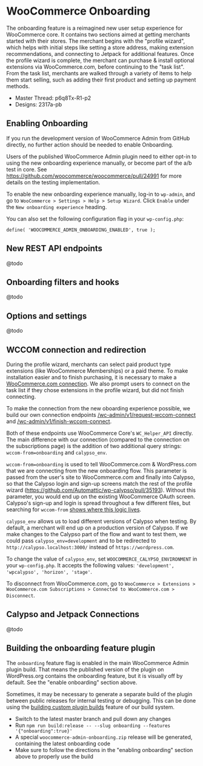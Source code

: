 # WooCommerce Onboarding

The onboarding feature is a reimagined new user setup experience for WooCommerce core. It contains two sections aimed at getting merchants started with their stores. The merchant begins with the "profile wizard", which helps with initial steps like setting a store address, making extension recommendations, and connecting to Jetpack for additional features. Once the profile wizard is complete, the merchant can purchase & install optional extensions via WooCommerce.com, before continuing to the "task list". From the task list, merchants are walked through a variety of items to help them start selling, such as adding their first product and setting up payment methods.

* Master Thread: p6q8Tx-R1-p2
* Designs: 2317a-pb

## Enabling Onboarding

If you run the development version of WooCommerce Admin from GitHub directly, no further action should be needed to enable Onboarding.

Users of the published WooCommerce Admin plugin need to either opt-in to using the new onboarding experience manually, or become part of the a/b test in core. See https://github.com/woocommerce/woocommerce/pull/24991 for more details on the testing implementation.

To enable the new onboarding experience manually, log-in to `wp-admin`, and go to `WooCommerce > Settings > Help > Setup Wizard`. Click `Enable` under the `New onboarding experience` heading.

You can also set the following configuration flag in your `wp-config.php`:

`define( 'WOOCOMMERCE_ADMIN_ONBOARDING_ENABLED', true );`

## New REST API endpoints

@todo

## Onboarding filters and hooks

@todo

## Options and settings

@todo

## WCCOM connection and redirection

During the profile wizard, merchants can select paid product type extensions (like WooCommerce Memberships) or a paid theme. To make installation easier and to finish purchasing, it is necessary to make a [WooCommerce.com connection](https://docs.woocommerce.com/document/managing-woocommerce-com-subscriptions/). We also prompt users to connect on the task list if they chose extensions in the profile wizard, but did not finish connecting.

To make the connection from the new oboarding experience possible, we build our own connection endpoints [/wc-admin/v1/request-wccom-connect](https://github.com/woocommerce/woocommerce-admin/blob/61b771c2643c24334ea062ab3521073beaf50019/src/API/OnboardingPlugins.php#L298-L355) and [/wc-admin/v1/finish-wccom-connect](https://github.com/woocommerce/woocommerce-admin/blob/61b771c2643c24334ea062ab3521073beaf50019/src/API/OnboardingPlugins.php#L357-L417).

Both of these endpoints use WooCommerce Core's `WC_Helper_API` directly. The main difference with our connection (compared to the connection on the subscriptions page) is the addition of two additional query strings: `wccom-from=onboarding` and `calypso_env`.

`wccom-from=onboarding` is used to tell WooCommerce.com & WordPress.com that we are connecting from the new onboarding flow. This parameter is passed from the user's site to WooCommerce.com and finally into Calypso, so that the Calypso login and sign-up screens match the rest of the profile wizard (https://github.com/Automattic/wp-calypso/pull/35193). Without this parameter, you would end up on the existing WooCommerce OAuth screen. Calypso's sign-up and login is spread throughout a few different files, but searching for `wccom-from` [shows where this logic lives](https://github.com/Automattic/wp-calypso/search?q=wccom-from&unscoped_q=wccom-from).

`calypso_env` allows us to load different versions of Calypso when testing.  By default, a merchant will end up on a production version of Calypso. If we make changes to the Calypso part of the flow and want to test them, we could pass `calypso_env=development` and to be redirected to `http://calypso.localhost:3000/` instead of `https://wordpress.com`.

To change the value of `calypso_env`, set `WOOCOMMERCE_CALYPSO_ENVIRONMENT` in your `wp-config.php`. It accepts the following values: `'development', 'wpcalypso', 'horizon', 'stage'`.

To disconnect from WooCommerce.com, go to `WooCommerce > Extensions > WooCommerce.com Subscriptions > Connected to WooCommerce.com > Disconnect`.

## Calypso and Jetpack Connections

@todo

## Building the onboarding feature plugin

The `onboarding` feature flag is enabled in the main WooCommerce Admin plugin build. That means the published version of the plugin on WordPress.org contains the onboarding feature, but it is visually off by default. See the "enable onboarding" section above.

Sometimes, it may be necessary to generate a separate build of the plugin between public releases for internal testing or debugging. This can be done using the [building custom plugin builds](https://github.com/woocommerce/woocommerce-admin/blob/master/docs/feature-flags.md#building-custom-plugin-builds) feature of our build system.

* Switch to the latest master branch and pull down any changes
* Run `npm run build:release -- --slug onboarding --features '{"onboarding":true}'`
* A special `woocommerce-admin-onboarding.zip` release will be generated, containing the latest onboarding code
* Make sure to follow the directions in the "enabling onboarding" section above to properly use the build